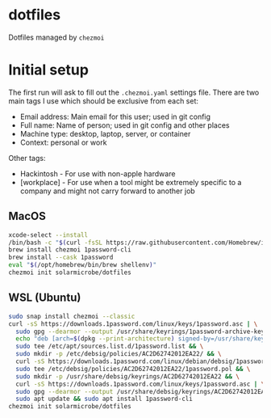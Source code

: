 # dotfiles
Dotfiles managed by `chezmoi`

# Initial setup
The first run will ask to fill out the `.chezmoi.yaml` settings file. There are two main tags I use which should be exclusive from each set:
* Email address: Main email for this user; used in git config
* Full name: Name of person; used in git config and other places
* Machine type: desktop, laptop, server, or container
* Context: personal or work

Other tags:
* Hackintosh - For use with non-apple hardware
* [workplace] - For use when a tool might be extremely specific to a company and might not carry forward to another job

## MacOS
```bash
xcode-select --install
/bin/bash -c "$(curl -fsSL https://raw.githubusercontent.com/Homebrew/install/HEAD/install.sh)"
brew install chezmoi 1password-cli
brew install --cask 1password
eval "$(/opt/homebrew/bin/brew shellenv)"
chezmoi init solarmicrobe/dotfiles
```

## WSL (Ubuntu)
```bash
sudo snap install chezmoi --classic
curl -sS https://downloads.1password.com/linux/keys/1password.asc | \
  sudo gpg --dearmor --output /usr/share/keyrings/1password-archive-keyring.gpg && \
  echo "deb [arch=$(dpkg --print-architecture) signed-by=/usr/share/keyrings/1password-archive-keyring.gpg] https://downloads.1password.com/linux/debian/$(dpkg --print-architecture) stable main" | \
  sudo tee /etc/apt/sources.list.d/1password.list && \
  sudo mkdir -p /etc/debsig/policies/AC2D62742012EA22/ && \
  curl -sS https://downloads.1password.com/linux/debian/debsig/1password.pol | \
  sudo tee /etc/debsig/policies/AC2D62742012EA22/1password.pol && \
  sudo mkdir -p /usr/share/debsig/keyrings/AC2D62742012EA22 && \
  curl -sS https://downloads.1password.com/linux/keys/1password.asc | \
  sudo gpg --dearmor --output /usr/share/debsig/keyrings/AC2D62742012EA22/debsig.gpg && \
  sudo apt update && sudo apt install 1password-cli
chezmoi init solarmicrobe/dotfiles
```
